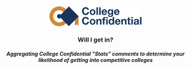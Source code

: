 <p align="center">
  <img src="static/cc.png" width="250"/>

<h3 align="center">Will I get in?</h3>
<h5 align="center">Aggregating College Confidential "Stats" comments to determine your likelihood of getting into competitive colleges</h5>
</p>


